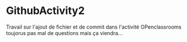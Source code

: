 # GithubActivity2

Travail sur l'ajout de fichier et de commit dans l'activité OPenclassrooms
toujorus pas mal de questions mais ça viendra...
